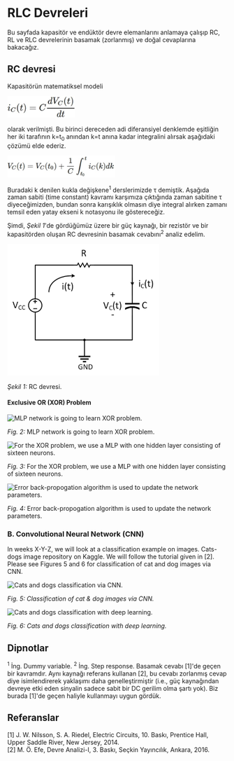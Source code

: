 # RLC Devreleri
Bu sayfada kapasitör ve endüktör devre elemanlarını anlamaya çalışıp RC, RL ve RLC devrelerinin basamak (zorlanmış) ve doğal cevaplarına bakacağız.
## RC devresi
Kapasitörün matematiksel modeli 

<img src="eşitlikler/kapasitör denklemi.JPG" alt="kapasitör denklemi." height="50"/>

olarak verilmişti. Bu birinci dereceden adi diferansiyel denklemde eşitliğin her iki tarafının k=t<sub>0</sub> anından k=t anına kadar integralini alırsak aşağıdaki çözümü elde ederiz.

<img src="eşitlikler/kapasitör denklemi çözümü.JPG" alt="kapasitör denklemi çözümü." height="50"/>

Buradaki k denilen kukla değişkene<sup>1</sup> derslerimizde τ demiştik. Aşağıda zaman sabiti (time constant) kavramı karşımıza çıktığında zaman sabitine τ diyeceğimizden, bundan sonra karışıklık olmasın diye integral alırken zamanı temsil eden yatay ekseni k notasyonu ile göstereceğiz.

Şimdi, *Şekil 1*'de gördüğümüz üzere bir güç kaynağı, bir rezistör ve bir kapasitörden oluşan RC devresinin basamak cevabını<sup>2</sup> analiz edelim.

<img src="şekiller/RC devresi basamak cevabı.jpg" alt="RC devresi." height="300"/>

*Şekil 1:* RC devresi.

#### Exclusive OR (XOR) Problem
<img src="figure/xor_problem_smaller.jpg" alt="MLP network is going to learn XOR problem." height="180"/>

*Fig. 2:* MLP network is going to learn XOR problem.

<img src="figure/xor_MLP.jpg" alt="For the XOR problem, we use a MLP with one hidden layer consisting of sixteen neurons." height="360"/>

*Fig. 3:* For the XOR problem, we use a MLP with one hidden layer consisting of sixteen neurons.

<img src="figure/ANN_MLP_flow_chart.jpg" alt="Error back-propogation algorithm is used to update the network parameters." height="240"/>

*Fig. 4:* Error back-propogation algorithm is used to update the network parameters.

### B. Convolutional Neural Network (CNN)
In weeks X-Y-Z, we will look at a classification example on images. Cats-dogs image repository on Kaggle. We will follow the tutorial given in [2]. Please see Figures 5 and 6 for classification of cat and dog images via CNN. 

<img src="figure/cats_dogs_cnn.png" alt="Cats and dogs classification via CNN." height="240"/>

*Fig. 5: Classification of cat & dog images via CNN.*

<img src="figure/cats_dogs_classification.gif" alt="Cats and dogs classification with deep learning." height="240"/>

*Fig. 6: Cats and dogs classification with deep learning.*

## Dipnotlar
<sup>1</sup> İng. Dummy variable.
<sup>2</sup> İng. Step response. Basamak cevabı [1]'de geçen bir kavramdır. Aynı kaynağı referans kullanan [2], bu cevabı zorlanmış cevap diye isimlendirerek yaklaşımı daha genelleştirmiştir (i.e., güç kaynağından devreye etki eden sinyalin sadece sabit bir DC gerilim olma şartı yok). Biz burada [1]'de geçen haliyle kullanmayı uygun gördük. 

## Referanslar
[1] J. W. Nilsson, S. A. Riedel, Electric Circuits, 10. Baskı, Prentice Hall, Upper Saddle River, New Jersey, 2014.</br>
[2] M. Ö. Efe, Devre Analizi-I, 3. Baskı, Seçkin Yayıncılık, Ankara, 2016.
